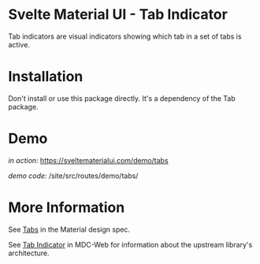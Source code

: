 # Svelte Material UI - Tab Indicator

Tab indicators are visual indicators showing which tab in a set of tabs is active.

# Installation

Don't install or use this package directly. It's a dependency of the Tab package.

# Demo

_in action:_ https://sveltematerialui.com/demo/tabs

_demo code:_ /site/src/routes/demo/tabs/

# More Information

See [Tabs](https://material.io/components/tabs) in the Material design spec.

See [Tab Indicator](https://github.com/material-components/material-components-web/tree/v10.0.0/packages/mdc-tab-indicator) in MDC-Web for information about the upstream library's architecture.
